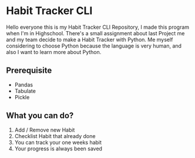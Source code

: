 # Habit Tracker CLI

Hello everyone this is my Habit Tracker CLI Repository, I made this program when I'm in Highschool. There's a small assignment about last Project me and my team decide to make a Habit Tracker with Python. Me myself considering to choose Python because the language is very human, and also I want to learn more about Python.

## Prerequisite
- Pandas
- Tabulate
- Pickle

## What you can do?
1. Add / Remove new Habit
2. Checklist Habit that already done
3. You can track your one weeks habit
4. Your progress is always been saved

   